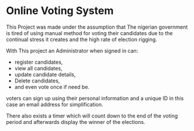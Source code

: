 # Online Voting System
This Project was made under the assumption that The nigerian government is tired of using manual method for voting
their candidates due to the continual stress it creates and the high rate of election rigging.

With This project an Administrator when signed in can:

- register candidates,
- view all candidates,
- update candidate details,
- Delete candidates, 
- and even vote once if need be.

 voters can sign up using their personal information and a unique ID in this case an email address for simplification.

There also exists a timer which will count down to the end of the voting period and afterwards display the winner of the elections.
